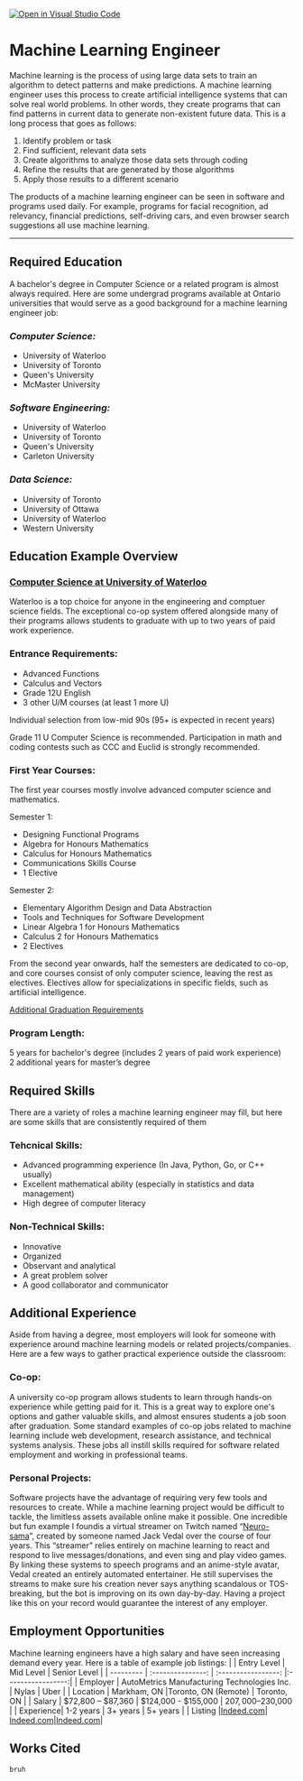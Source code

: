 [![Open in Visual Studio Code](https://classroom.github.com/assets/open-in-vscode-c66648af7eb3fe8bc4f294546bfd86ef473780cde1dea487d3c4ff354943c9ae.svg)](https://classroom.github.com/online_ide?assignment_repo_id=10194969&assignment_repo_type=AssignmentRepo)

 # **Machine Learning Engineer**

Machine learning is the process of using large data sets to train an algorithm to detect patterns and make predictions. A machine learning engineer uses this process to create artificial intelligence systems that can solve real world problems. In other words, they create programs that can find patterns in current data to generate non-existent future data. This is a long process that goes as follows:
1. Identify problem or task
2. Find sufficient, relevant data sets
3. Create algorithms to analyze those data sets through coding
4. Refine the results that are generated by those algorithms
5. Apply those results to a different scenario 


The products of a machine learning engineer can be seen in software and programs used daily. For example, programs for facial recognition, ad relevancy, financial predictions, self-driving cars, and even browser search suggestions all use machine learning.

***

## Required Education
A bachelor's degree in Computer Science or a related program is almost always required. Here are some undergrad programs available at Ontario universities that would serve as a good background for a machine learning engineer job:

### *Computer Science:*
- University of Waterloo 
- University of Toronto
- Queen's University
- McMaster University

### *Software Engineering:*
- University of Waterloo 
- University of Toronto
- Queen's University
- Carleton University

### *Data Science:*
- University of Toronto
- University of Ottawa
- University of Waterloo
- Western University

## Education Example Overview
### [Computer Science at University of Waterloo](https://uwaterloo.ca/future-students/programs/computer-science)
Waterloo is a top choice for anyone in the engineering and comptuer science fields. The exceptional co-op system offered alongside many of their programs allows students to graduate with up to two years of paid work experience.

### Entrance Requirements: 

- Advanced Functions 
- Calculus and Vectors
- Grade 12U English
- 3 other U/M courses (at least 1 more U)

Individual selection from low-mid 90s (95+ is expected in recent years)

Grade 11 U Computer Science is recommended. 
Participation in math and coding contests such as CCC and Euclid is strongly recommended.

### First Year Courses:
The first year courses mostly involve advanced computer science and mathematics.

Semester 1:
- Designing Functional Programs
- Algebra for Honours Mathematics
- Calculus for Honours Mathematics
- Communications Skills Course
- 1 Elective

Semester 2:
- Elementary Algorithm Design and Data Abstraction
- Tools and Techniques for Software Development
- Linear Algebra 1 for Honours Mathematics
- Calculus 2 for Honours Mathematics
- 2 Electives

From the second year onwards, half the semesters are dedicated to co-op, and core courses consist of only computer science, leaving the rest as electives. Electives allow for specializations in specific fields, such as artificial intelligence.

[Additional Graduation Requirements](http://ugradcalendar.uwaterloo.ca/page/MATH-Bachelor-of-Computer-Science-1)

### Program Length: 

5 years for bachelor's degree (includes 2 years of paid work experience)   
2 additional years for master’s degree


## Required Skills
There are a variety of roles a machine learning engineer may fill, but here are some skills that are consistently required of them

### Tehcnical Skills: 
- Advanced programming experience (In Java, Python, Go, or C++ usually)
- Excellent mathematical ability (especially in statistics and data management)
- High degree of computer literacy

### Non-Technical Skills:
- Innovative
- Organized
- Observant and analytical
- A great problem solver
- A good collaborator and communicator


## Additional Experience
Aside from having a degree, most employers will look for someone with experience around machine learning models or related projects/companies. Here are a few ways to gather practical experience outside the classroom:

### Co-op:
A university co-op program allows students to learn through hands-on experience while getting paid for it. This is a great way to explore one's options and gather valuable skills, and almost ensures students a job soon after graduation. Some standard examples of co-op jobs related to machine learning include web development, research assistance, and technical systems analysis. These jobs all instill skills required for software related employment and working in professional teams.

### Personal Projects:
Software projects have the advantage of requiring very few tools and resources to create. While a machine learning project would be difficult to tackle, the limitless assets available online make it possible. One incredible but fun example I foundis a virtual streamer on Twitch named “[Neuro-sama](https://www.twitch.tv/vedal987)”, created by someone named Jack Vedal over the course of four years. This “streamer” relies entirely on machine learning to react and respond to live messages/donations, and even sing and play video games. By linking these systems to speech programs and an anime-style avatar, Vedal created an entirely automated entertainer. He still supervises the streams to make sure his creation never says anything scandalous or TOS-breaking, but the bot is improving on its own day-by-day. Having a project like this on your record would guarantee the interest of any employer.




## Employment Opportunities
Machine learning engineers have a high salary and have seen increasing demand every year. Here is a table of example job listings:
|           |    Entry Level    |      Mid Level      |    Senior Level   |
| --------- | :---------------: | :-----------------: |:-----------------:|
| Employer  | AutoMetrics Manufacturing Technologies Inc. | Nylas | Uber  | 
| Location  |    Markham, ON    |Toronto, ON (Remote) |    Toronto, ON    |
| Salary    | $72,800 – $87,360 | $124,000 - $155,000 | $207,000–$230,000 |
| Experience|      1-2 years    |        3+ years     |       5+ years    |
| Listing   |[Indeed.com](https://ca.indeed.com/machine-learning-$60,000-jobs?vjk=cbaa2e75d7368fae)| [Indeed.com](https://ca.indeed.com/jobs?q=machine+learning+%24100%2C000&pp=gQAAAAAAAAAAAAAAAAAB-Y5T3QADAAABAAA&vjk=d1593a9891c731f3)|[Indeed.com](https://ca.indeed.com/jobs?q=machine+learning&l=&from=searchOnHP&vjk=a7cf6cd7777004cb&advn=8589170693800026)|


## Works Cited
    bruh










